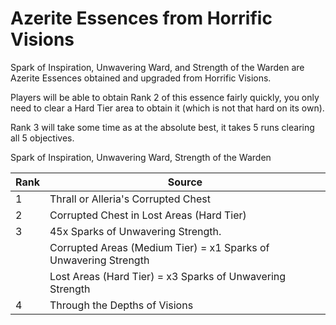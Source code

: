 # Azerite Essences from Horrific Visions
 Spark of Inspiration,  Unwavering Ward, and  Strength of the Warden are Azerite Essences obtained and upgraded from Horrific Visions.

Players will be able to obtain Rank 2 of this essence fairly quickly, you only need to clear a Hard Tier area to obtain it (which is not that hard on its own).

Rank 3 will take some time as at the absolute best, it takes 5 runs clearing all 5 objectives.


 Spark of Inspiration,  Unwavering Ward,  Strength of the Warden


 | Rank                                                              | Source                                    |
|-------------------------------------------------------------------|-------------------------------------------|
| 1                                                                 | Thrall or Alleria's Corrupted Chest       |
| 2                                                                 | Corrupted Chest in Lost Areas (Hard Tier) |
| 3                                                                 | 45x  Sparks of Unwavering Strength.       |
|                                                                   | Corrupted Areas (Medium Tier) = x1  Sparks of Unwavering Strength |
|         | Lost Areas (Hard Tier) = x3  Sparks of Unwavering Strength  |
| 4                                                                 |  Through the Depths of Visions            |
